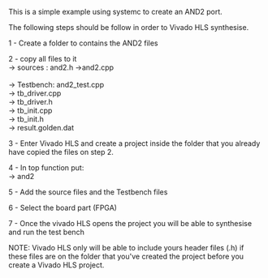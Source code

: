 This is a simple example using systemc to create an AND2 port. <br/>

The following steps should be follow in order to Vivado HLS synthesise.<br/>

1 - Create a folder to contains the AND2 files<br/>

2 - copy all files to it<br/>
    -> sources : and2.h
    ->and2.cpp<br/>
    <br/>
    -> Testbench: and2_test.cpp<br/>
    -> tb_driver.cpp<br/>
    -> tb_driver.h<br/>
    -> tb_init.cpp<br/>
    -> tb_init.h<br/>
    -> result.golden.dat<br/>

3 - Enter Vivado HLS and create a project inside the folder that you already have copied the files on step 2.<br/>

4 - In top function put:<br/>
   -> and2<br/>

5 - Add the source files and the Testbench files<br/>

6 - Select the board part (FPGA)<br/>

7 - Once the vivado HLS opens the project you will be able to synthesise and run the test bench<br/>

NOTE: Vivado HLS only will be able to include yours header files (.h) if these files are on the folder that you've created the project before you create a Vivado HLS project.